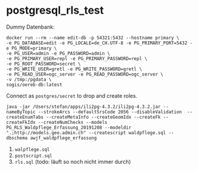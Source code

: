 # postgresql_rls_test

Dummy Datenbank:

```
docker run --rm --name edit-db -p 54321:5432 --hostname primary \
-e PG_DATABASE=edit -e PG_LOCALE=de_CH.UTF-8 -e PG_PRIMARY_PORT=5432 -e PG_MODE=primary \
-e PG_USER=admin -e PG_PASSWORD=admin \
-e PG_PRIMARY_USER=repl -e PG_PRIMARY_PASSWORD=repl \
-e PG_ROOT_PASSWORD=secret \
-e PG_WRITE_USER=gretl -e PG_WRITE_PASSWORD=gretl \
-e PG_READ_USER=ogc_server -e PG_READ_PASSWORD=ogc_server \
-v /tmp:/pgdata \
sogis/oereb-db:latest
```

Connect as `postgres/secret` to drop and create roles.

```
java -jar /Users/stefan/apps/ili2pg-4.3.2/ili2pg-4.3.2.jar --nameByTopic --strokeArcs --defaultSrsCode 2056 --disableValidation  --createEnumTabs --createMetaInfo --createGeomIdx --createFk --createFkIdx --createNumChecks --models PG_RLS_Waldpflege_Erfassung_20191208 --modeldir ".;http://models.geo.admin.ch" --createscript waldpflege.sql --dbschema awjf_waldpflege_erfassung
```

1. `walpflege.sql`
2. `postscript.sql`
3. `rls.sql` (todo: läuft so noch nicht immer durch)